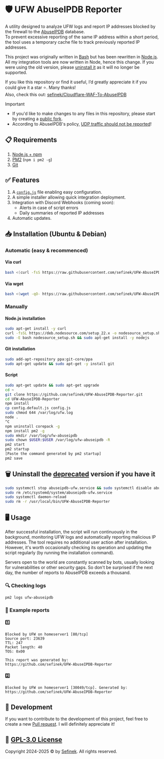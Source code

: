 # 🛡️ UFW AbuseIPDB Reporter
A utility designed to analyze UFW logs and report IP addresses blocked by the firewall to the [AbuseIPDB](https://www.abuseipdb.com) database.  
To prevent excessive reporting of the same IP address within a short period, the tool uses a temporary cache file to track previously reported IP addresses.

This project was originally written in [Bash](https://github.com/sefinek/UFW-AbuseIPDB-Reporter/tree/bash) but has been rewritten in [Node.js](https://nodejs.org). All my integration tools are now written in Node, hence this change.
If you were using the old version, please [uninstall it](https://github.com/sefinek/UFW-AbuseIPDB-Reporter/tree/node.js?tab=readme-ov-file#%EF%B8%8F-remove-the-old-version) as it will no longer be supported.

If you like this repository or find it useful, I’d greatly appreciate it if you could give it a star ⭐. Many thanks!  
Also, check this out: [sefinek/Cloudflare-WAF-To-AbuseIPDB](https://github.com/sefinek/Cloudflare-WAF-To-AbuseIPDB)

> [!IMPORTANT]
> - If you'd like to make changes to any files in this repository, please start by creating a [public fork](https://github.com/sefinek/UFW-AbuseIPDB-Reporter/fork).
> - According to AbuseIPDB's policy, [UDP traffic should not be reported](https://github.com/sefinek/UFW-AbuseIPDB-Reporter/discussions/2)!


## 📋 Requirements
1. [Node.js + npm](https://nodejs.org)
2. [PM2](https://www.npmjs.com/package/pm2) (`npm i pm2 -g`)
3. [Git](https://git-scm.com)


## ✅ Features
1. A [`config.js`](config.default.js) file enabling easy configuration.
2. A simple installer allowing quick integration deployment.
3. Integration with Discord Webhooks (coming soon):
    - Alerts in case of script errors
    - Daily summaries of reported IP addresses
4. Automatic updates.

## 📥 Installation (Ubuntu & Debian)

### Automatic (easy & recommenced)
#### Via curl
```bash
bash <(curl -fsS https://raw.githubusercontent.com/sefinek/UFW-AbuseIPDB-Reporter/node.js/install.sh)
```

#### Via wget
```bash
bash <(wget -qO- https://raw.githubusercontent.com/sefinek/UFW-AbuseIPDB-Reporter/node.js/install.sh)
```

### Manually
#### Node.js installation
```bash
sudo apt-get install -y curl
curl -fsSL https://deb.nodesource.com/setup_22.x -o nodesource_setup.sh
sudo -E bash nodesource_setup.sh && sudo apt-get install -y nodejs
```

#### Git installation
```bash
sudo add-apt-repository ppa:git-core/ppa
sudo apt-get update && sudo apt-get -y install git 
```

#### Script
```bash
sudo apt-get update && sudo apt-get upgrade
cd ~
git clone https://github.com/sefinek/UFW-AbuseIPDB-Reporter.git
cd UFW-AbuseIPDB-Reporter
npm install
cp config.default.js config.js
sudo chmod 644 /var/log/ufw.log
node .
^C
npm uninstall corepack -g
npm install pm2 -g
sudo mkdir /var/log/ufw-abuseipdb
sudo chown $USER:$USER /var/log/ufw-abuseipdb -R
pm2 start
pm2 startup
[Paste the command generated by pm2 startup]
pm2 save
```


## 🗑️ Uninstall the [deprecated](https://github.com/sefinek/UFW-AbuseIPDB-Reporter/tree/main?tab=readme-ov-file#%EF%B8%8F-ufw-abuseipdb-reporter) version if you have it
```bash
sudo systemctl stop abuseipdb-ufw.service && sudo systemctl disable abuseipdb-ufw.service
sudo rm /etc/systemd/system/abuseipdb-ufw.service
sudo systemctl daemon-reload
sudo rm -r /usr/local/bin/UFW-AbuseIPDB-Reporter
```


## 🖥️ Usage
After successful installation, the script will run continuously in the background, monitoring UFW logs and automatically reporting malicious IP addresses.
The tool requires no additional user action after installation. However, it's worth occasionally checking its operation and updating the script regularly (by running the installation command).

Servers open to the world are constantly scanned by bots, usually looking for vulnerabilities or other security gaps.
So don't be surprised if the next day, the number of reports to AbuseIPDB exceeds a thousand.

### 🔍 Checking logs
```bash
pm2 logs ufw-abuseipdb
```

### 📄 Example reports
#### 1️⃣
```text
Blocked by UFW on homeserver1 [80/tcp]
Source port: 23639
TTL: 247
Packet length: 40
TOS: 0x00

This report was generated by:
https://github.com/sefinek/UFW-AbuseIPDB-Reporter
```

#### 2️⃣
```text
Blocked by UFW on homeserver1 [30049/tcp]. Generated by: https://github.com/sefinek/UFW-AbuseIPDB-Reporter
```


## 🤝 Development
If you want to contribute to the development of this project, feel free to create a new [Pull request](https://github.com/sefinek/UFW-AbuseIPDB-Reporter/pulls). I will definitely appreciate it!


## 🔑 [GPL-3.0 License](LICENSE)
Copyright 2024-2025 © by [Sefinek](https://sefinek.net). All rights reserved.